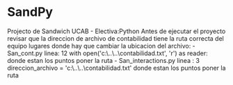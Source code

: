 # SandPy
Projecto de Sandwich UCAB - Electiva:Python
Antes de ejecutar el proyecto revisar que la direccion de archivo de contabilidad tiene la ruta correcta del equipo
    lugares donde hay que cambiar la ubicacion del archivo:
        - San_cont.py linea: 12
            with open('c:\\..\\..\\contabilidad.txt', 'r') as reader:
            donde estan los puntos poner la ruta
        - San_interactions.py linea : 3
            direccion_archivo = 'c:\\..\\..\\contabilidad.txt'
            donde estan los puntos poner la ruta